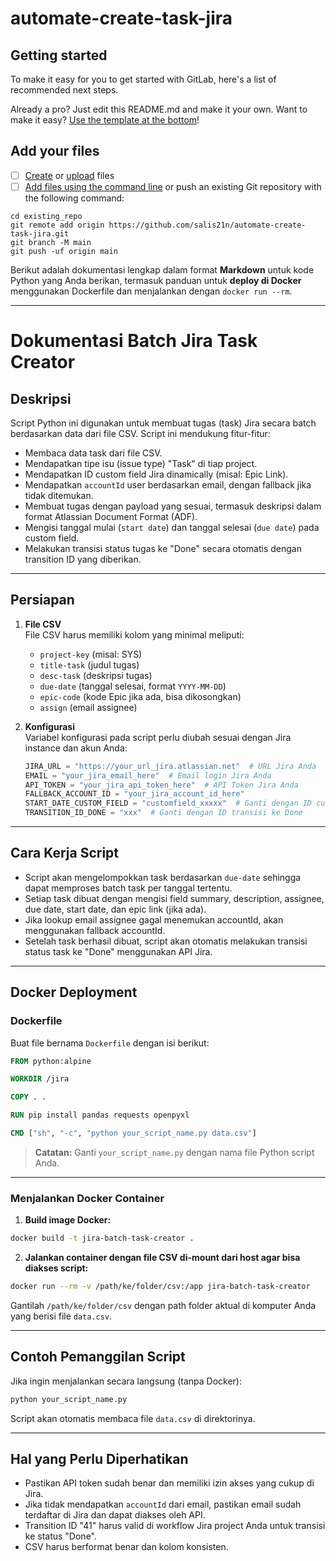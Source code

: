 # automate-create-task-jira



## Getting started

To make it easy for you to get started with GitLab, here's a list of recommended next steps.

Already a pro? Just edit this README.md and make it your own. Want to make it easy? [Use the template at the bottom](#editing-this-readme)!

## Add your files

- [ ] [Create](https://docs.gitlab.com/ee/user/project/repository/web_editor.html#create-a-file) or [upload](https://docs.gitlab.com/ee/user/project/repository/web_editor.html#upload-a-file) files
- [ ] [Add files using the command line](https://docs.gitlab.com/topics/git/add_files/#add-files-to-a-git-repository) or push an existing Git repository with the following command:

```
cd existing_repo
git remote add origin https://github.com/salis21n/automate-create-task-jira.git
git branch -M main
git push -uf origin main
```

Berikut adalah dokumentasi lengkap dalam format **Markdown** untuk kode Python yang Anda berikan, termasuk panduan untuk **deploy di Docker** menggunakan Dockerfile dan menjalankan dengan `docker run --rm`.

---

# Dokumentasi Batch Jira Task Creator

## Deskripsi

Script Python ini digunakan untuk membuat tugas (task) Jira secara batch berdasarkan data dari file CSV. Script ini mendukung fitur-fitur:

- Membaca data task dari file CSV.
- Mendapatkan tipe isu (issue type) "Task" di tiap project.
- Mendapatkan ID custom field Jira dinamically (misal: Epic Link).
- Mendapatkan `accountId` user berdasarkan email, dengan fallback jika tidak ditemukan.
- Membuat tugas dengan payload yang sesuai, termasuk deskripsi dalam format Atlassian Document Format (ADF).
- Mengisi tanggal mulai (`start date`) dan tanggal selesai (`due date`) pada custom field.
- Melakukan transisi status tugas ke "Done" secara otomatis dengan transition ID yang diberikan.

---

## Persiapan

1. **File CSV**  
   File CSV harus memiliki kolom yang minimal meliputi:  
   - `project-key` (misal: SYS)  
   - `title-task` (judul tugas)  
   - `desc-task` (deskripsi tugas)  
   - `due-date` (tanggal selesai, format `YYYY-MM-DD`)  
   - `epic-code` (kode Epic jika ada, bisa dikosongkan)  
   - `assign` (email assignee)

2. **Konfigurasi**  
   Variabel konfigurasi pada script perlu diubah sesuai dengan Jira instance dan akun Anda:
   ```python
   JIRA_URL = "https://your_url_jira.atlassian.net"  # URL Jira Anda
   EMAIL = "your_jira_email_here"  # Email login Jira Anda
   API_TOKEN = "your_jira_api_token_here"  # API Token Jira Anda
   FALLBACK_ACCOUNT_ID = "your_jira_account_id_here"
   START_DATE_CUSTOM_FIELD = "customfield_xxxxx"  # Ganti dengan ID custom field Start Date
   TRANSITION_ID_DONE = "xxx"  # Ganti dengan ID transisi ke Done
   ```

---

## Cara Kerja Script

- Script akan mengelompokkan task berdasarkan `due-date` sehingga dapat memproses batch task per tanggal tertentu.
- Setiap task dibuat dengan mengisi field summary, description, assignee, due date, start date, dan epic link (jika ada).
- Jika lookup email assignee gagal menemukan accountId, akan menggunakan fallback accountId.
- Setelah task berhasil dibuat, script akan otomatis melakukan transisi status task ke "Done" menggunakan API Jira.

---

## Docker Deployment

### Dockerfile

Buat file bernama `Dockerfile` dengan isi berikut:

```Dockerfile
FROM python:alpine

WORKDIR /jira

COPY . .

RUN pip install pandas requests openpyxl

CMD ["sh", "-c", "python your_script_name.py data.csv"]

```

> **Catatan:** Ganti `your_script_name.py` dengan nama file Python script Anda.

---

### Menjalankan Docker Container

1. **Build image Docker:**

```sh
docker build -t jira-batch-task-creator .
```

2. **Jalankan container dengan file CSV di-mount dari host agar bisa diakses script:**

```sh
docker run --rm -v /path/ke/folder/csv:/app jira-batch-task-creator
```

Gantilah `/path/ke/folder/csv` dengan path folder aktual di komputer Anda yang berisi file `data.csv`.

---

## Contoh Pemanggilan Script

Jika ingin menjalankan secara langsung (tanpa Docker):

```bash
python your_script_name.py
```

Script akan otomatis membaca file `data.csv` di direktorinya.

---

## Hal yang Perlu Diperhatikan

- Pastikan API token sudah benar dan memiliki izin akses yang cukup di Jira.
- Jika tidak mendapatkan `accountId` dari email, pastikan email sudah terdaftar di Jira dan dapat diakses oleh API.
- Transition ID "41" harus valid di workflow Jira project Anda untuk transisi ke status "Done".
- CSV harus berformat benar dan kolom konsisten.
